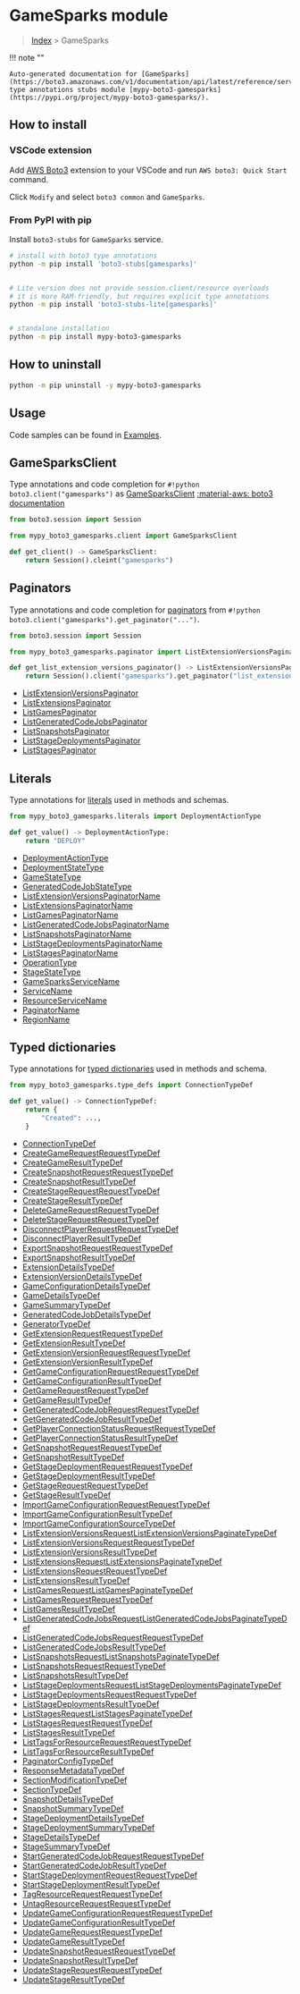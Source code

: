 #  GameSparks module

> [Index](../README.md) > GameSparks

!!! note ""

    Auto-generated documentation for [GameSparks](https://boto3.amazonaws.com/v1/documentation/api/latest/reference/services/gamesparks.html#GameSparks)
    type annotations stubs module [mypy-boto3-gamesparks](https://pypi.org/project/mypy-boto3-gamesparks/).

## How to install

### VSCode extension

Add [AWS Boto3](https://marketplace.visualstudio.com/items?itemName=Boto3typed.boto3-ide)
extension to your VSCode and run `AWS boto3: Quick Start` command.

Click `Modify` and select `boto3 common` and `GameSparks`.

### From PyPI with pip

Install `boto3-stubs` for `GameSparks` service.

```bash
# install with boto3 type annotations
python -m pip install 'boto3-stubs[gamesparks]'


# Lite version does not provide session.client/resource overloads
# it is more RAM-friendly, but requires explicit type annotations
python -m pip install 'boto3-stubs-lite[gamesparks]'


# standalone installation
python -m pip install mypy-boto3-gamesparks
```



## How to uninstall

```bash
python -m pip uninstall -y mypy-boto3-gamesparks
```

## Usage

Code samples can be found in [Examples](./usage.md).

## GameSparksClient

Type annotations and code completion for  `#!python boto3.client("gamesparks")` as [GameSparksClient](./client.md)
[:material-aws: boto3 documentation](https://boto3.amazonaws.com/v1/documentation/api/latest/reference/services/gamesparks.html#GameSparks.Client)

```python title="Usage example"
from boto3.session import Session

from mypy_boto3_gamesparks.client import GameSparksClient

def get_client() -> GameSparksClient:
    return Session().cleint("gamesparks")
```


## Paginators

Type annotations and code completion for [paginators](./paginators.md)
from `#!python boto3.client("gamesparks").get_paginator("...")`.

```python title="Usage example"
from boto3.session import Session

from mypy_boto3_gamesparks.paginator import ListExtensionVersionsPaginator

def get_list_extension_versions_paginator() -> ListExtensionVersionsPaginator:
    return Session().client("gamesparks").get_paginator("list_extension_versions"))
```

- [ListExtensionVersionsPaginator](./paginators.md#listextensionversionspaginator)
- [ListExtensionsPaginator](./paginators.md#listextensionspaginator)
- [ListGamesPaginator](./paginators.md#listgamespaginator)
- [ListGeneratedCodeJobsPaginator](./paginators.md#listgeneratedcodejobspaginator)
- [ListSnapshotsPaginator](./paginators.md#listsnapshotspaginator)
- [ListStageDeploymentsPaginator](./paginators.md#liststagedeploymentspaginator)
- [ListStagesPaginator](./paginators.md#liststagespaginator)









## Literals

Type annotations for [literals](./literals.md) used in methods and schemas.

```python title="Usage example"
from mypy_boto3_gamesparks.literals import DeploymentActionType

def get_value() -> DeploymentActionType:
    return "DEPLOY"
```

- [DeploymentActionType](./literals.md#deploymentactiontype)
- [DeploymentStateType](./literals.md#deploymentstatetype)
- [GameStateType](./literals.md#gamestatetype)
- [GeneratedCodeJobStateType](./literals.md#generatedcodejobstatetype)
- [ListExtensionVersionsPaginatorName](./literals.md#listextensionversionspaginatorname)
- [ListExtensionsPaginatorName](./literals.md#listextensionspaginatorname)
- [ListGamesPaginatorName](./literals.md#listgamespaginatorname)
- [ListGeneratedCodeJobsPaginatorName](./literals.md#listgeneratedcodejobspaginatorname)
- [ListSnapshotsPaginatorName](./literals.md#listsnapshotspaginatorname)
- [ListStageDeploymentsPaginatorName](./literals.md#liststagedeploymentspaginatorname)
- [ListStagesPaginatorName](./literals.md#liststagespaginatorname)
- [OperationType](./literals.md#operationtype)
- [StageStateType](./literals.md#stagestatetype)
- [GameSparksServiceName](./literals.md#gamesparksservicename)
- [ServiceName](./literals.md#servicename)
- [ResourceServiceName](./literals.md#resourceservicename)
- [PaginatorName](./literals.md#paginatorname)
- [RegionName](./literals.md#regionname)




## Typed dictionaries

Type annotations for [typed dictionaries](./type_defs.md) used in methods and schema.

```python title="Usage example"
from mypy_boto3_gamesparks.type_defs import ConnectionTypeDef

def get_value() -> ConnectionTypeDef:
    return {
        "Created": ...,
    }
```

- [ConnectionTypeDef](./type_defs.md#connectiontypedef)
- [CreateGameRequestRequestTypeDef](./type_defs.md#creategamerequestrequesttypedef)
- [CreateGameResultTypeDef](./type_defs.md#creategameresulttypedef)
- [CreateSnapshotRequestRequestTypeDef](./type_defs.md#createsnapshotrequestrequesttypedef)
- [CreateSnapshotResultTypeDef](./type_defs.md#createsnapshotresulttypedef)
- [CreateStageRequestRequestTypeDef](./type_defs.md#createstagerequestrequesttypedef)
- [CreateStageResultTypeDef](./type_defs.md#createstageresulttypedef)
- [DeleteGameRequestRequestTypeDef](./type_defs.md#deletegamerequestrequesttypedef)
- [DeleteStageRequestRequestTypeDef](./type_defs.md#deletestagerequestrequesttypedef)
- [DisconnectPlayerRequestRequestTypeDef](./type_defs.md#disconnectplayerrequestrequesttypedef)
- [DisconnectPlayerResultTypeDef](./type_defs.md#disconnectplayerresulttypedef)
- [ExportSnapshotRequestRequestTypeDef](./type_defs.md#exportsnapshotrequestrequesttypedef)
- [ExportSnapshotResultTypeDef](./type_defs.md#exportsnapshotresulttypedef)
- [ExtensionDetailsTypeDef](./type_defs.md#extensiondetailstypedef)
- [ExtensionVersionDetailsTypeDef](./type_defs.md#extensionversiondetailstypedef)
- [GameConfigurationDetailsTypeDef](./type_defs.md#gameconfigurationdetailstypedef)
- [GameDetailsTypeDef](./type_defs.md#gamedetailstypedef)
- [GameSummaryTypeDef](./type_defs.md#gamesummarytypedef)
- [GeneratedCodeJobDetailsTypeDef](./type_defs.md#generatedcodejobdetailstypedef)
- [GeneratorTypeDef](./type_defs.md#generatortypedef)
- [GetExtensionRequestRequestTypeDef](./type_defs.md#getextensionrequestrequesttypedef)
- [GetExtensionResultTypeDef](./type_defs.md#getextensionresulttypedef)
- [GetExtensionVersionRequestRequestTypeDef](./type_defs.md#getextensionversionrequestrequesttypedef)
- [GetExtensionVersionResultTypeDef](./type_defs.md#getextensionversionresulttypedef)
- [GetGameConfigurationRequestRequestTypeDef](./type_defs.md#getgameconfigurationrequestrequesttypedef)
- [GetGameConfigurationResultTypeDef](./type_defs.md#getgameconfigurationresulttypedef)
- [GetGameRequestRequestTypeDef](./type_defs.md#getgamerequestrequesttypedef)
- [GetGameResultTypeDef](./type_defs.md#getgameresulttypedef)
- [GetGeneratedCodeJobRequestRequestTypeDef](./type_defs.md#getgeneratedcodejobrequestrequesttypedef)
- [GetGeneratedCodeJobResultTypeDef](./type_defs.md#getgeneratedcodejobresulttypedef)
- [GetPlayerConnectionStatusRequestRequestTypeDef](./type_defs.md#getplayerconnectionstatusrequestrequesttypedef)
- [GetPlayerConnectionStatusResultTypeDef](./type_defs.md#getplayerconnectionstatusresulttypedef)
- [GetSnapshotRequestRequestTypeDef](./type_defs.md#getsnapshotrequestrequesttypedef)
- [GetSnapshotResultTypeDef](./type_defs.md#getsnapshotresulttypedef)
- [GetStageDeploymentRequestRequestTypeDef](./type_defs.md#getstagedeploymentrequestrequesttypedef)
- [GetStageDeploymentResultTypeDef](./type_defs.md#getstagedeploymentresulttypedef)
- [GetStageRequestRequestTypeDef](./type_defs.md#getstagerequestrequesttypedef)
- [GetStageResultTypeDef](./type_defs.md#getstageresulttypedef)
- [ImportGameConfigurationRequestRequestTypeDef](./type_defs.md#importgameconfigurationrequestrequesttypedef)
- [ImportGameConfigurationResultTypeDef](./type_defs.md#importgameconfigurationresulttypedef)
- [ImportGameConfigurationSourceTypeDef](./type_defs.md#importgameconfigurationsourcetypedef)
- [ListExtensionVersionsRequestListExtensionVersionsPaginateTypeDef](./type_defs.md#listextensionversionsrequestlistextensionversionspaginatetypedef)
- [ListExtensionVersionsRequestRequestTypeDef](./type_defs.md#listextensionversionsrequestrequesttypedef)
- [ListExtensionVersionsResultTypeDef](./type_defs.md#listextensionversionsresulttypedef)
- [ListExtensionsRequestListExtensionsPaginateTypeDef](./type_defs.md#listextensionsrequestlistextensionspaginatetypedef)
- [ListExtensionsRequestRequestTypeDef](./type_defs.md#listextensionsrequestrequesttypedef)
- [ListExtensionsResultTypeDef](./type_defs.md#listextensionsresulttypedef)
- [ListGamesRequestListGamesPaginateTypeDef](./type_defs.md#listgamesrequestlistgamespaginatetypedef)
- [ListGamesRequestRequestTypeDef](./type_defs.md#listgamesrequestrequesttypedef)
- [ListGamesResultTypeDef](./type_defs.md#listgamesresulttypedef)
- [ListGeneratedCodeJobsRequestListGeneratedCodeJobsPaginateTypeDef](./type_defs.md#listgeneratedcodejobsrequestlistgeneratedcodejobspaginatetypedef)
- [ListGeneratedCodeJobsRequestRequestTypeDef](./type_defs.md#listgeneratedcodejobsrequestrequesttypedef)
- [ListGeneratedCodeJobsResultTypeDef](./type_defs.md#listgeneratedcodejobsresulttypedef)
- [ListSnapshotsRequestListSnapshotsPaginateTypeDef](./type_defs.md#listsnapshotsrequestlistsnapshotspaginatetypedef)
- [ListSnapshotsRequestRequestTypeDef](./type_defs.md#listsnapshotsrequestrequesttypedef)
- [ListSnapshotsResultTypeDef](./type_defs.md#listsnapshotsresulttypedef)
- [ListStageDeploymentsRequestListStageDeploymentsPaginateTypeDef](./type_defs.md#liststagedeploymentsrequestliststagedeploymentspaginatetypedef)
- [ListStageDeploymentsRequestRequestTypeDef](./type_defs.md#liststagedeploymentsrequestrequesttypedef)
- [ListStageDeploymentsResultTypeDef](./type_defs.md#liststagedeploymentsresulttypedef)
- [ListStagesRequestListStagesPaginateTypeDef](./type_defs.md#liststagesrequestliststagespaginatetypedef)
- [ListStagesRequestRequestTypeDef](./type_defs.md#liststagesrequestrequesttypedef)
- [ListStagesResultTypeDef](./type_defs.md#liststagesresulttypedef)
- [ListTagsForResourceRequestRequestTypeDef](./type_defs.md#listtagsforresourcerequestrequesttypedef)
- [ListTagsForResourceResultTypeDef](./type_defs.md#listtagsforresourceresulttypedef)
- [PaginatorConfigTypeDef](./type_defs.md#paginatorconfigtypedef)
- [ResponseMetadataTypeDef](./type_defs.md#responsemetadatatypedef)
- [SectionModificationTypeDef](./type_defs.md#sectionmodificationtypedef)
- [SectionTypeDef](./type_defs.md#sectiontypedef)
- [SnapshotDetailsTypeDef](./type_defs.md#snapshotdetailstypedef)
- [SnapshotSummaryTypeDef](./type_defs.md#snapshotsummarytypedef)
- [StageDeploymentDetailsTypeDef](./type_defs.md#stagedeploymentdetailstypedef)
- [StageDeploymentSummaryTypeDef](./type_defs.md#stagedeploymentsummarytypedef)
- [StageDetailsTypeDef](./type_defs.md#stagedetailstypedef)
- [StageSummaryTypeDef](./type_defs.md#stagesummarytypedef)
- [StartGeneratedCodeJobRequestRequestTypeDef](./type_defs.md#startgeneratedcodejobrequestrequesttypedef)
- [StartGeneratedCodeJobResultTypeDef](./type_defs.md#startgeneratedcodejobresulttypedef)
- [StartStageDeploymentRequestRequestTypeDef](./type_defs.md#startstagedeploymentrequestrequesttypedef)
- [StartStageDeploymentResultTypeDef](./type_defs.md#startstagedeploymentresulttypedef)
- [TagResourceRequestRequestTypeDef](./type_defs.md#tagresourcerequestrequesttypedef)
- [UntagResourceRequestRequestTypeDef](./type_defs.md#untagresourcerequestrequesttypedef)
- [UpdateGameConfigurationRequestRequestTypeDef](./type_defs.md#updategameconfigurationrequestrequesttypedef)
- [UpdateGameConfigurationResultTypeDef](./type_defs.md#updategameconfigurationresulttypedef)
- [UpdateGameRequestRequestTypeDef](./type_defs.md#updategamerequestrequesttypedef)
- [UpdateGameResultTypeDef](./type_defs.md#updategameresulttypedef)
- [UpdateSnapshotRequestRequestTypeDef](./type_defs.md#updatesnapshotrequestrequesttypedef)
- [UpdateSnapshotResultTypeDef](./type_defs.md#updatesnapshotresulttypedef)
- [UpdateStageRequestRequestTypeDef](./type_defs.md#updatestagerequestrequesttypedef)
- [UpdateStageResultTypeDef](./type_defs.md#updatestageresulttypedef)

